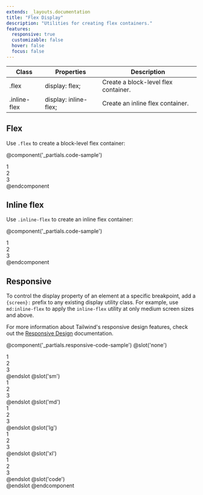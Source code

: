 ```yaml
---
extends: _layouts.documentation
title: "Flex Display"
description: "Utilities for creating flex containers."
features:
  responsive: true
  customizable: false
  hover: false
  focus: false
---
```


<div class="border-t border-grey-lighter">
  <table class="w-full text-left" style="border-collapse: collapse;">
    <thead>
      <tr>
        <th class="text-sm font-semibold text-grey-darker p-2 bg-grey-lightest">Class</th>
        <th class="text-sm font-semibold text-grey-darker p-2 bg-grey-lightest">Properties</th>
        <th class="text-sm font-semibold text-grey-darker p-2 bg-grey-lightest">Description</th>
      </tr>
    </thead>
    <tbody class="align-baseline">
      <tr>
        <td class="p-2 border-t border-smoke font-mono text-xs text-purple-dark">.flex</td>
        <td class="p-2 border-t border-smoke font-mono text-xs text-blue-dark">display: flex;</td>
        <td class="p-2 border-t border-smoke text-sm text-grey-darker">Create a block-level flex container.</td>
      </tr>
      <tr>
        <td class="p-2 border-t border-smoke-light font-mono text-xs text-purple-dark">.inline-flex</td>
        <td class="p-2 border-t border-smoke-light font-mono text-xs text-blue-dark">display: inline-flex;</td>
        <td class="p-2 border-t border-smoke-light text-sm text-grey-darker">Create an inline flex container.</td>
      </tr>
    </tbody>
  </table>
</div>

## Flex

Use `.flex` to create a block-level flex container:

@component('_partials.code-sample')
<div class="flex bg-smoke-light">
  <div class="flex-1 text-slate text-center bg-smoke px-4 py-2 m-2">1</div>
  <div class="flex-1 text-slate text-center bg-smoke px-4 py-2 m-2">2</div>
  <div class="flex-1 text-slate text-center bg-smoke px-4 py-2 m-2">3</div>
</div>
@endcomponent

## Inline flex

Use `.inline-flex` to create an inline flex container:

@component('_partials.code-sample')
<div class="inline-flex bg-smoke-light">
  <div class="flex-1 text-slate text-center bg-smoke px-4 py-2 m-2">1</div>
  <div class="flex-1 text-slate text-center bg-smoke px-4 py-2 m-2">2</div>
  <div class="flex-1 text-slate text-center bg-smoke px-4 py-2 m-2">3</div>
</div>
@endcomponent

## Responsive

To control the display property of an element at a specific breakpoint, add a `{screen}:` prefix to any existing display utility class. For example, use `md:inline-flex` to apply the `inline-flex` utility at only medium screen sizes and above.

For more information about Tailwind's responsive design features, check out the [Responsive Design](/docs/responsive-design) documentation.

@component('_partials.responsive-code-sample')
@slot('none')
<div class="flex bg-smoke-light">
  <div class="flex-1 text-slate text-center bg-smoke px-4 py-2 m-2">1</div>
  <div class="flex-1 text-slate text-center bg-smoke px-4 py-2 m-2">2</div>
  <div class="flex-1 text-slate text-center bg-smoke px-4 py-2 m-2">3</div>
</div>
@endslot
@slot('sm')
<div class="inline-flex bg-smoke-light">
  <div class="flex-1 text-slate text-center bg-smoke px-4 py-2 m-2">1</div>
  <div class="flex-1 text-slate text-center bg-smoke px-4 py-2 m-2">2</div>
  <div class="flex-1 text-slate text-center bg-smoke px-4 py-2 m-2">3</div>
</div>
@endslot
@slot('md')
<div class="block bg-smoke-light">
  <div class="flex-1 text-slate text-center bg-smoke px-4 py-2 m-2">1</div>
  <div class="flex-1 text-slate text-center bg-smoke px-4 py-2 m-2">2</div>
  <div class="flex-1 text-slate text-center bg-smoke px-4 py-2 m-2">3</div>
</div>
@endslot
@slot('lg')
<div class="hidden bg-smoke-light">
  <div class="flex-1 text-slate text-center bg-smoke px-4 py-2 m-2">1</div>
  <div class="flex-1 text-slate text-center bg-smoke px-4 py-2 m-2">2</div>
  <div class="flex-1 text-slate text-center bg-smoke px-4 py-2 m-2">3</div>
</div>
@endslot
@slot('xl')
<div class="flex bg-smoke-light">
  <div class="flex-1 text-slate text-center bg-smoke px-4 py-2 m-2">1</div>
  <div class="flex-1 text-slate text-center bg-smoke px-4 py-2 m-2">2</div>
  <div class="flex-1 text-slate text-center bg-smoke px-4 py-2 m-2">3</div>
</div>
@endslot
@slot('code')
<div class="none:flex sm:inline-flex md:block lg:hidden xl:flex ...">
  <!-- ... -->
</div>
@endslot
@endcomponent
